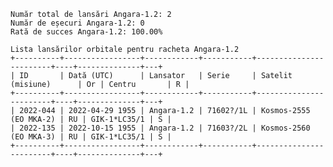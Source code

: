     Număr total de lansări Angara-1.2: 2
    Număr de eșecuri Angara-1.2: 0
    Rată de succes Angara-1.2: 100.00%
    
    Lista lansărilor orbitale pentru racheta Angara-1.2
    +----------+-----------------+------------+-----------+------------------------+----+--------------+---+
    | ID       | Dată (UTC)      | Lansator   | Serie     | Satelit (misiune)      | Or | Centru       | R |
    +----------+-----------------+------------+-----------+------------------------+----+--------------+---+
    | 2022-044 | 2022-04-29 1955 | Angara-1.2 | 71602?/1L | Kosmos-2555 (EO MKA-2) | RU | GIK-1*LC35/1 | S |
    | 2022-135 | 2022-10-15 1955 | Angara-1.2 | 71603?/2L | Kosmos-2560 (EO MKA-3) | RU | GIK-1*LC35/1 | S |
    +----------+-----------------+------------+-----------+------------------------+----+--------------+---+
    
    
